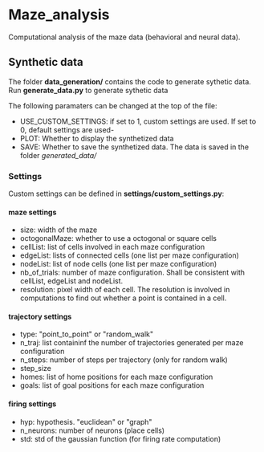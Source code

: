 # Maze_analysis
Computational analysis of the maze data (behavioral and neural data).

## Synthetic data 
The folder **data_generation/** contains the code to generate sythetic data. Run **generate_data.py** to generate sythetic data

The following paramaters can be changed at the top of the file:
- USE_CUSTOM_SETTINGS: if set to 1, custom settings are used. If set to 0, default settings are used-
- PLOT: Whether to display the synthetized data
- SAVE: Whether to save the synthetized data. The data is saved in the folder _generated_data/_

### Settings

Custom settings can be defined in **settings/custom_settings.py**:
#### maze settings
- size: width of the maze
- octogonalMaze: whether to use a octogonal or square cells
- cellList: list of cells involved in each maze configuration
- edgeList: lists of connected cells (one list per maze configuration)
- nodeList: list of node cells (one list per maze configuration)
- nb_of_trials: number of maze configuration. Shall be consistent with cellList, edgeList and nodeList.
- resolution: pixel width of each cell. The resolution is involved in computations to find out whether a point is contained in a cell. 
#### trajectory settings
- type: "point_to_point" or "random_walk"
- n_traj: list containinf the number of trajectories generated per maze configuration
- n_steps: number of steps per trajectory (only for random walk)
- step_size
- homes: list of home positions for each maze configuration
- goals: list of goal positions for each maze configuration
#### firing settings
- hyp: hypothesis. "euclidean" or "graph"
- n_neurons: number of neurons (place cells)
- std: std of the gaussian function (for firing rate computation)





